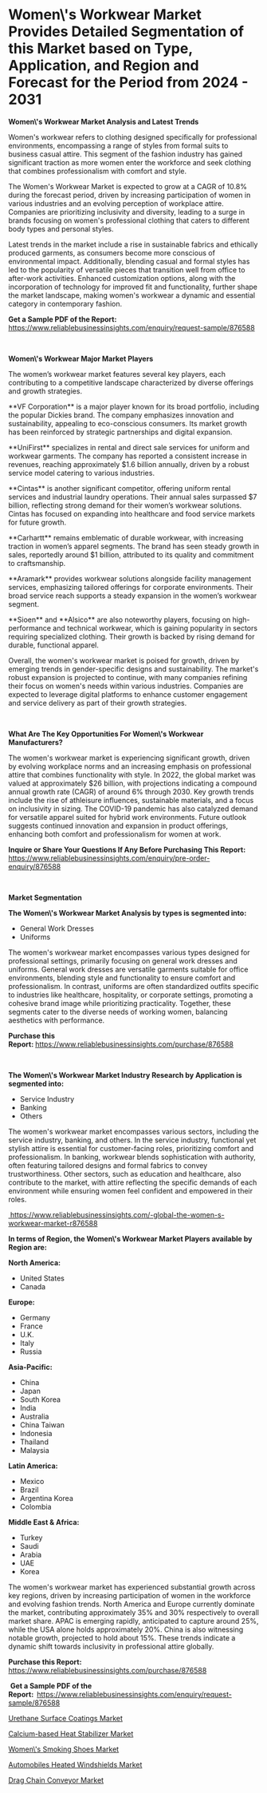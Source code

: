 <p><h1>Women\'s Workwear Market Provides Detailed Segmentation of this Market based on Type, Application, and Region and Forecast for the Period from 2024 - 2031</h1></p><p><strong>Women\'s Workwear Market Analysis and Latest Trends</strong></p>
<p><p>Women's workwear refers to clothing designed specifically for professional environments, encompassing a range of styles from formal suits to business casual attire. This segment of the fashion industry has gained significant traction as more women enter the workforce and seek clothing that combines professionalism with comfort and style. </p><p>The Women's Workwear Market is expected to grow at a CAGR of 10.8% during the forecast period, driven by increasing participation of women in various industries and an evolving perception of workplace attire. Companies are prioritizing inclusivity and diversity, leading to a surge in brands focusing on women's professional clothing that caters to different body types and personal styles.</p><p>Latest trends in the market include a rise in sustainable fabrics and ethically produced garments, as consumers become more conscious of environmental impact. Additionally, blending casual and formal styles has led to the popularity of versatile pieces that transition well from office to after-work activities. Enhanced customization options, along with the incorporation of technology for improved fit and functionality, further shape the market landscape, making women's workwear a dynamic and essential category in contemporary fashion.</p></p>
<p><strong>Get a Sample PDF of the Report:&nbsp;</strong> <a href="https://www.reliablebusinessinsights.com/enquiry/request-sample/876588">https://www.reliablebusinessinsights.com/enquiry/request-sample/876588</a></p>
<p>&nbsp;</p>
<p><strong>Women\'s Workwear Major Market Players</strong></p>
<p><p>The women’s workwear market features several key players, each contributing to a competitive landscape characterized by diverse offerings and growth strategies.</p><p>**VF Corporation** is a major player known for its broad portfolio, including the popular Dickies brand. The company emphasizes innovation and sustainability, appealing to eco-conscious consumers. Its market growth has been reinforced by strategic partnerships and digital expansion.</p><p>**UniFirst** specializes in rental and direct sale services for uniform and workwear garments. The company has reported a consistent increase in revenues, reaching approximately $1.6 billion annually, driven by a robust service model catering to various industries.</p><p>**Cintas** is another significant competitor, offering uniform rental services and industrial laundry operations. Their annual sales surpassed $7 billion, reflecting strong demand for their women’s workwear solutions. Cintas has focused on expanding into healthcare and food service markets for future growth.</p><p>**Carhartt** remains emblematic of durable workwear, with increasing traction in women’s apparel segments. The brand has seen steady growth in sales, reportedly around $1 billion, attributed to its quality and commitment to craftsmanship.</p><p>**Aramark** provides workwear solutions alongside facility management services, emphasizing tailored offerings for corporate environments. Their broad service reach supports a steady expansion in the women’s workwear segment.</p><p>**Sioen** and **Alsico** are also noteworthy players, focusing on high-performance and technical workwear, which is gaining popularity in sectors requiring specialized clothing. Their growth is backed by rising demand for durable, functional apparel.</p><p>Overall, the women's workwear market is poised for growth, driven by emerging trends in gender-specific designs and sustainability. The market's robust expansion is projected to continue, with many companies refining their focus on women's needs within various industries. Companies are expected to leverage digital platforms to enhance customer engagement and service delivery as part of their growth strategies.</p></p>
<p>&nbsp;</p>
<p><strong>What Are The Key Opportunities For Women\'s Workwear Manufacturers?</strong></p>
<p><p>The women's workwear market is experiencing significant growth, driven by evolving workplace norms and an increasing emphasis on professional attire that combines functionality with style. In 2022, the global market was valued at approximately $26 billion, with projections indicating a compound annual growth rate (CAGR) of around 6% through 2030. Key growth trends include the rise of athleisure influences, sustainable materials, and a focus on inclusivity in sizing. The COVID-19 pandemic has also catalyzed demand for versatile apparel suited for hybrid work environments. Future outlook suggests continued innovation and expansion in product offerings, enhancing both comfort and professionalism for women at work.</p></p>
<p><strong>Inquire or Share Your Questions If Any Before Purchasing This Report:</strong> <a href="https://www.reliablebusinessinsights.com/enquiry/pre-order-enquiry/876588">https://www.reliablebusinessinsights.com/enquiry/pre-order-enquiry/876588</a></p>
<p>&nbsp;</p>
<p><strong>Market Segmentation</strong></p>
<p><strong>The Women\'s Workwear Market Analysis by types is segmented into:</strong></p>
<p><ul><li>General Work Dresses</li><li>Uniforms</li></ul></p>
<p><p>The women's workwear market encompasses various types designed for professional settings, primarily focusing on general work dresses and uniforms. General work dresses are versatile garments suitable for office environments, blending style and functionality to ensure comfort and professionalism. In contrast, uniforms are often standardized outfits specific to industries like healthcare, hospitality, or corporate settings, promoting a cohesive brand image while prioritizing practicality. Together, these segments cater to the diverse needs of working women, balancing aesthetics with performance.</p></p>
<p><strong>Purchase this Report:&nbsp;</strong><a href="https://www.reliablebusinessinsights.com/purchase/876588">https://www.reliablebusinessinsights.com/purchase/876588</a></p>
<p>&nbsp;</p>
<p><strong>The Women\'s Workwear Market Industry Research by Application is segmented into:</strong></p>
<p><ul><li>Service Industry</li><li>Banking</li><li>Others</li></ul></p>
<p><p>The women's workwear market encompasses various sectors, including the service industry, banking, and others. In the service industry, functional yet stylish attire is essential for customer-facing roles, prioritizing comfort and professionalism. In banking, workwear blends sophistication with authority, often featuring tailored designs and formal fabrics to convey trustworthiness. Other sectors, such as education and healthcare, also contribute to the market, with attire reflecting the specific demands of each environment while ensuring women feel confident and empowered in their roles.</p></p>
<p><a href="https://www.reliablebusinessinsights.com/-global-the-women-s-workwear-market-r876588">&nbsp;https://www.reliablebusinessinsights.com/-global-the-women-s-workwear-market-r876588</a></p>
<p><strong>In terms of Region, the Women\'s Workwear Market Players available by Region are:</strong></p>
<p>
    <p> <strong> North America: </strong>
        <ul>
            <li>United States</li>
            <li>Canada</li>
        </ul>
        </p> 
    <p> <strong> Europe: </strong>
        <ul>
            <li>Germany</li>
            <li>France</li>
            <li>U.K.</li>
            <li>Italy</li>
            <li>Russia</li>
        </ul>
        </p> 
    <p> <strong> Asia-Pacific: </strong>
        <ul>
            <li>China</li>
            <li>Japan</li>
            <li>South Korea</li>
            <li>India</li>
            <li>Australia</li>
            <li>China Taiwan</li>
            <li>Indonesia</li>
            <li>Thailand</li>
            <li>Malaysia</li>
        </ul>
        </p> 
    <p> <strong> Latin America: </strong>
        <ul>
            <li>Mexico</li>
            <li>Brazil</li>
            <li>Argentina Korea</li>
            <li>Colombia</li>
        </ul>
        </p> 
    <p> <strong> Middle East & Africa: </strong>
        <ul>
            <li>Turkey</li>
            <li>Saudi</li>
            <li>Arabia</li>
            <li>UAE</li>
            <li>Korea</li>
        </ul>
    </p>
    </p>
<p><p>The women's workwear market has experienced substantial growth across key regions, driven by increasing participation of women in the workforce and evolving fashion trends. North America and Europe currently dominate the market, contributing approximately 35% and 30% respectively to overall market share. APAC is emerging rapidly, anticipated to capture around 25%, while the USA alone holds approximately 20%. China is also witnessing notable growth, projected to hold about 15%. These trends indicate a dynamic shift towards inclusivity in professional attire globally.</p></p>
<p><strong>Purchase this Report: </strong><a href="https://www.reliablebusinessinsights.com/purchase/876588">https://www.reliablebusinessinsights.com/purchase/876588</a></p>
<p>&nbsp;<strong>Get a Sample PDF of the Report:&nbsp;&nbsp;</strong><a href="https://www.reliablebusinessinsights.com/enquiry/request-sample/876588">https://www.reliablebusinessinsights.com/enquiry/request-sample/876588</a></p>
<p><strong></strong></p>
<p><p><a href="https://medium.com/@jackiegrady1910/market-insights-global-urethane-surface-coatings-market-forecast-and-innovation-trends-2024-d5a80dee9d40">Urethane Surface Coatings Market</a></p><p><a href="https://medium.com/@eujr673/calcium-based-heat-stabilizer-market-size-is-growing-at-cagr-of-14-4-4b8e636f3363">Calcium-based Heat Stabilizer Market</a></p><p><a href="https://github.com/bmorecock/Market-Research-Report-List-5/blob/main/womens-smoking-shoes-market.md">Women\'s Smoking Shoes Market</a></p><p><a href="https://issuu.com/reportprime-2/docs/automobiles-heated-windshields-mark_3f272b5a43c2d7">Automobiles Heated Windshields Market</a></p><p><a href="https://www.linkedin.com/pulse/drag-chain-conveyor-market-share-new-trends-analysis-its-type-ktyrc?trackingId=ZmtM8gWzS0a2Y30qMjXmDA%3D%3D">Drag Chain Conveyor Market</a></p></p>